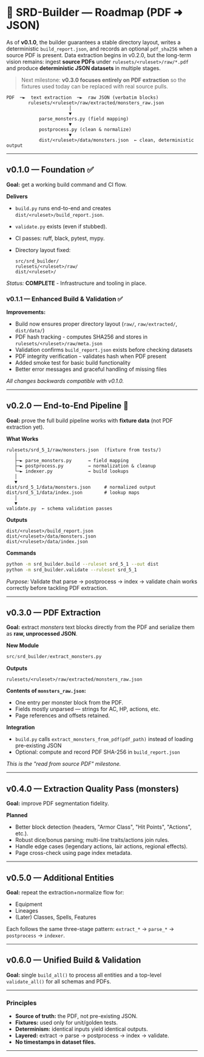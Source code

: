 # 🧭 SRD-Builder — Roadmap (PDF ➜ JSON)

As of **v0.1.0**, the builder guarantees a stable directory layout,
writes a deterministic `build_report.json`, and records an optional
`pdf_sha256` when a source PDF is present. Data extraction begins in v0.2.0,
but the long-term vision remains: ingest **source PDFs** under
`rulesets/<ruleset>/raw/*.pdf` and produce **deterministic JSON datasets** in
multiple stages.

> Next milestone: **v0.3.0 focuses entirely on PDF extraction** so the
> fixtures used today can be replaced with real source pulls.

```
PDF  ─►  text extraction  ─►  raw JSON (verbatim blocks)
        rulesets/<ruleset>/raw/extracted/monsters_raw.json
                       │
                       ▼
            parse_monsters.py (field mapping)
                       ▼
            postprocess.py (clean & normalize)
                       ▼
            dist/<ruleset>/data/monsters.json  ← clean, deterministic output
```
---

## **v0.1.0 — Foundation** ✅

**Goal:** get a working build command and CI flow.

**Delivers**

* `build.py` runs end-to-end and creates `dist/<ruleset>/build_report.json`.
* `validate.py` exists (even if stubbed).
* CI passes: ruff, black, pytest, mypy.
* Directory layout fixed:

  ```
  src/srd_builder/
  rulesets/<ruleset>/raw/
  dist/<ruleset>/
  ```

*Status:* **COMPLETE** - Infrastructure and tooling in place.

### **v0.1.1 — Enhanced Build & Validation** ✅

**Improvements:**

* Build now ensures proper directory layout (`raw/`, `raw/extracted/`, `dist/data/`)
* PDF hash tracking - computes SHA256 and stores in `rulesets/<ruleset>/raw/meta.json`
* Validation confirms `build_report.json` exists before checking datasets
* PDF integrity verification - validates hash when PDF present
* Added smoke test for basic build functionality
* Better error messages and graceful handling of missing files

*All changes backwards compatible with v0.1.0.*

---

## **v0.2.0 — End-to-End Pipeline** 🚧

**Goal:** prove the full build pipeline works with **fixture data** (not PDF extraction yet).

**What Works**

```
rulesets/srd_5_1/raw/monsters.json  (fixture from tests/)
   │
   ├─► parse_monsters.py      → field mapping
   ├─► postprocess.py         → normalization & cleanup
   └─► indexer.py             → build lookups
   │
   ▼
dist/srd_5_1/data/monsters.json     # normalized output
dist/srd_5_1/data/index.json        # lookup maps
   │
   ▼
validate.py  ← schema validation passes
```

**Outputs**

```
dist/<ruleset>/build_report.json
dist/<ruleset>/data/monsters.json
dist/<ruleset>/data/index.json
```

**Commands**

```bash
python -m srd_builder.build --ruleset srd_5_1 --out dist
python -m srd_builder.validate --ruleset srd_5_1
```

*Purpose:* Validate that parse → postprocess → index → validate chain works correctly before tackling PDF extraction.

---

## **v0.3.0 — PDF Extraction**

**Goal:** extract *monsters* text blocks directly from the PDF
and serialize them as **raw, unprocessed JSON**.

**New Module**

```python
src/srd_builder/extract_monsters.py
```

**Outputs**

```
rulesets/<ruleset>/raw/extracted/monsters_raw.json
```

**Contents of `monsters_raw.json`:**

* One entry per monster block from the PDF.
* Fields mostly unparsed — strings for AC, HP, actions, etc.
* Page references and offsets retained.

**Integration**

* `build.py` calls `extract_monsters_from_pdf(pdf_path)` instead of loading pre-existing JSON
* Optional: compute and record PDF SHA-256 in `build_report.json`

*This is the "read from source PDF" milestone.*

---

## **v0.4.0 — Extraction Quality Pass (monsters)**

**Goal:** improve PDF segmentation fidelity.

**Planned**

* Better block detection (headers, "Armor Class", "Hit Points", "Actions", etc.).
* Robust dice/bonus parsing; multi-line traits/actions join rules.
* Handle edge cases (legendary actions, lair actions, regional effects).
* Page cross-check using page index metadata.

---

## **v0.5.0 — Additional Entities**

**Goal:** repeat the extraction+normalize flow for:

* Equipment
* Lineages
* (Later) Classes, Spells, Features

Each follows the same three-stage pattern:
`extract_*` → `parse_*` → `postprocess` → `indexer`.

---

## **v0.6.0 — Unified Build & Validation**

**Goal:** single `build_all()` to process all entities and a top-level `validate_all()` for all schemas and PDFs.

---

### Principles

* **Source of truth:** the PDF, not pre-existing JSON.
* **Fixtures:** used only for unit/golden tests.
* **Determinism:** identical inputs yield identical outputs.
* **Layered:** extract → parse → postprocess → index → validate.
* **No timestamps in dataset files.**

---
